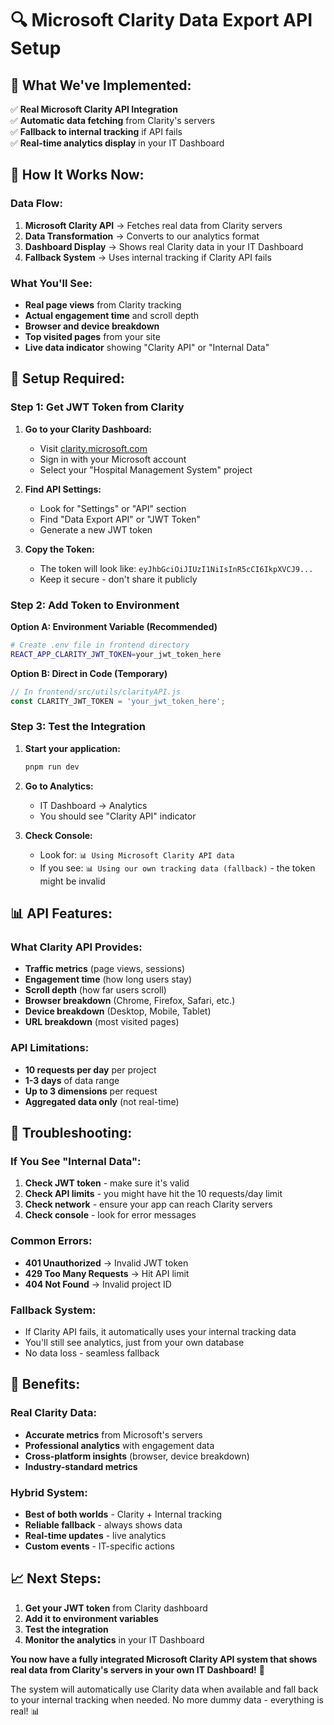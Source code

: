# 🔍 Microsoft Clarity Data Export API Setup

## **🎯 What We've Implemented:**

✅ **Real Microsoft Clarity API Integration**  
✅ **Automatic data fetching** from Clarity's servers  
✅ **Fallback to internal tracking** if API fails  
✅ **Real-time analytics display** in your IT Dashboard  

## **🚀 How It Works Now:**

### **Data Flow:**
1. **Microsoft Clarity API** → Fetches real data from Clarity servers
2. **Data Transformation** → Converts to our analytics format
3. **Dashboard Display** → Shows real Clarity data in your IT Dashboard
4. **Fallback System** → Uses internal tracking if Clarity API fails

### **What You'll See:**
- **Real page views** from Clarity tracking
- **Actual engagement time** and scroll depth
- **Browser and device breakdown**
- **Top visited pages** from your site
- **Live data indicator** showing "Clarity API" or "Internal Data"

## **🔑 Setup Required:**

### **Step 1: Get JWT Token from Clarity**

1. **Go to your Clarity Dashboard:**
   - Visit [clarity.microsoft.com](https://clarity.microsoft.com)
   - Sign in with your Microsoft account
   - Select your "Hospital Management System" project

2. **Find API Settings:**
   - Look for "Settings" or "API" section
   - Find "Data Export API" or "JWT Token"
   - Generate a new JWT token

3. **Copy the Token:**
   - The token will look like: `eyJhbGciOiJIUzI1NiIsInR5cCI6IkpXVCJ9...`
   - Keep it secure - don't share it publicly

### **Step 2: Add Token to Environment**

**Option A: Environment Variable (Recommended)**
```bash
# Create .env file in frontend directory
REACT_APP_CLARITY_JWT_TOKEN=your_jwt_token_here
```

**Option B: Direct in Code (Temporary)**
```javascript
// In frontend/src/utils/clarityAPI.js
const CLARITY_JWT_TOKEN = 'your_jwt_token_here';
```

### **Step 3: Test the Integration**

1. **Start your application:**
   ```bash
   pnpm run dev
   ```

2. **Go to Analytics:**
   - IT Dashboard → Analytics
   - You should see "Clarity API" indicator

3. **Check Console:**
   - Look for: `📊 Using Microsoft Clarity API data`
   - If you see: `📊 Using our own tracking data (fallback)` - the token might be invalid

## **📊 API Features:**

### **What Clarity API Provides:**
- **Traffic metrics** (page views, sessions)
- **Engagement time** (how long users stay)
- **Scroll depth** (how far users scroll)
- **Browser breakdown** (Chrome, Firefox, Safari, etc.)
- **Device breakdown** (Desktop, Mobile, Tablet)
- **URL breakdown** (most visited pages)

### **API Limitations:**
- **10 requests per day** per project
- **1-3 days** of data range
- **Up to 3 dimensions** per request
- **Aggregated data only** (not real-time)

## **🔧 Troubleshooting:**

### **If You See "Internal Data":**
1. **Check JWT token** - make sure it's valid
2. **Check API limits** - you might have hit the 10 requests/day limit
3. **Check network** - ensure your app can reach Clarity servers
4. **Check console** - look for error messages

### **Common Errors:**
- **401 Unauthorized** → Invalid JWT token
- **429 Too Many Requests** → Hit API limit
- **404 Not Found** → Invalid project ID

### **Fallback System:**
- If Clarity API fails, it automatically uses your internal tracking data
- You'll still see analytics, just from your own database
- No data loss - seamless fallback

## **🎉 Benefits:**

### **Real Clarity Data:**
- **Accurate metrics** from Microsoft's servers
- **Professional analytics** with engagement data
- **Cross-platform insights** (browser, device breakdown)
- **Industry-standard metrics**

### **Hybrid System:**
- **Best of both worlds** - Clarity + Internal tracking
- **Reliable fallback** - always shows data
- **Real-time updates** - live analytics
- **Custom events** - IT-specific actions

## **📈 Next Steps:**

1. **Get your JWT token** from Clarity dashboard
2. **Add it to environment variables**
3. **Test the integration**
4. **Monitor the analytics** in your IT Dashboard

**You now have a fully integrated Microsoft Clarity API system that shows real data from Clarity's servers in your own IT Dashboard!** 🎉

The system will automatically use Clarity data when available and fall back to your internal tracking when needed. No more dummy data - everything is real! 📊
